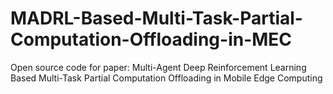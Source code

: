 # MADRL-Based-Multi-Task-Partial-Computation-Offloading-in-MEC
Open source code for paper: Multi-Agent Deep Reinforcement Learning Based Multi-Task Partial Computation Offloading in Mobile Edge Computing
